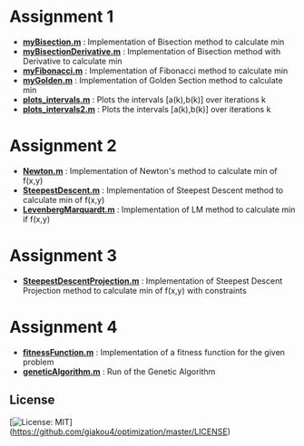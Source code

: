 # Assignment 1
* **<u>myBisection.m</u>** : Implementation of Bisection method to calculate min
* **<u>myBisectionDerivative.m</u>** : Implementation of Bisection method with Derivative to calculate min
* **<u>myFibonacci.m</u>** : Implementation of Fibonacci method to calculate min
* **<u>myGolden.m</u>** : Implementation of Golden Section method to calculate min
* **<u>plots_intervals.m</u>** : Plots the intervals [a(k),b(k)] over iterations k
* **<u>plots_intervals2.m</u>** : Plots the intervals [a(k),b(k)] over iterations k

# Assignment 2
* **<u>Newton.m</u>** : Implementation of Newton's method to calculate min of f(x,y)
* **<u>SteepestDescent.m</u>** : Implementation of Steepest Descent method to calculate min of f(x,y)
* **<u>LevenbergMarquardt.m</u>** : Implementation of LM method to calculate min if f(x,y)

# Assignment 3
* **<u>SteepestDescentProjection.m</u>** : Implementation of Steepest Descent Projection method to calculate min of f(x,y) with constraints

# Assignment 4
* **<u>fitnessFunction.m</u>** : Implementation of a fitness function for the given problem
* **<u>geneticAlgorithm.m</u>** : Run of the Genetic Algorithm

## License
[![License: MIT](https://img.shields.io/badge/License-MIT-yellow.svg)]
(https://github.com/giakou4/optimization/master/LICENSE)
